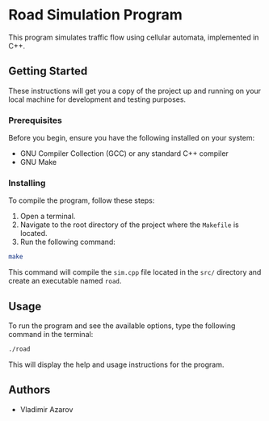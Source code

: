 # Road Simulation Program

This program simulates traffic flow using cellular automata, implemented in C++.

## Getting Started

These instructions will get you a copy of the project up and running on your local machine for development and testing purposes.

### Prerequisites

Before you begin, ensure you have the following installed on your system:
- GNU Compiler Collection (GCC) or any standard C++ compiler
- GNU Make

### Installing

To compile the program, follow these steps:

1. Open a terminal.
2. Navigate to the root directory of the project where the `Makefile` is located.
3. Run the following command:

```bash
make
```

This command will compile the `sim.cpp` file located in the `src/` directory and create an executable named `road`.

## Usage

To run the program and see the available options, type the following command in the terminal:

```bash
./road
```

This will display the help and usage instructions for the program.

## Authors

- Vladimir Azarov